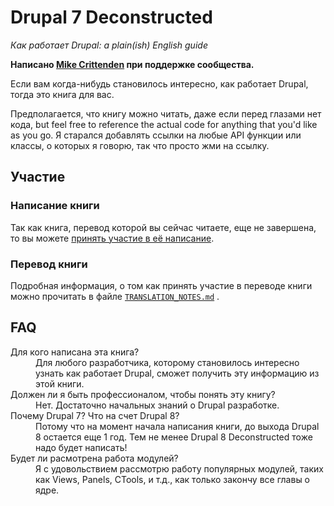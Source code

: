 # Drupal 7 Deconstructed

*Как работает Drupal: a plain(ish) English guide*

**Написано [Mike Crittenden](http://mikecr.it) при поддержке сообщества.**

Если вам когда-нибудь становилось интересно, как работает Drupal, тогда это книга для вас.

Предполагается, что книгу можно читать, даже если перед глазами нет кода, but feel free to reference the actual code for anything that you'd like as you go. Я старался добавлять ссылки на любые API функции или классы, о которых я говорю, так что просто жми на ссылку.

## Участие
### Написание книги
Так как книга, перевод которой вы сейчас читаете, еще не завершена, то вы можете [принять участие в её написание](https://github.com/mikecrittenden/drupal-7-deconstructed).

### Перевод книги
Подробная информация, о том как принять участие в переводе книги можно прочитать в файле [`TRANSLATION_NOTES.md`](TRANSLATION_NOTES.md) .

## FAQ

<dl>
  <dt>Для кого написана эта книга?</dt>
  <dd>Для любого разработчика, которому становилось интересно узнать как работает Drupal, сможет получить эту информацию из этой книги.</dd>

  <dt>Должен ли я быть профессионалом, чтобы понять эту книгу?</dt>
  <dd>Нет. Достаточно начальных знаний о Drupal разработке.</dd>

  <dt>Почему Drupal 7? Что на счет Drupal 8?</dt>
  <dd>Потому что на момент начала написания книги, до выхода Drupal 8 остается еще 1 год. Тем не менее Drupal 8 Deconstructed тоже надо будет написать!</dd>

  <dt>Будет ли расмотрена работа модулей?</dt>
  <dd>Я с удовольствием рассмотрю работу популярных модулей, таких как Views, Panels, CTools, и т.д., как только закончу все главы о ядре.</dd>
</dl>
